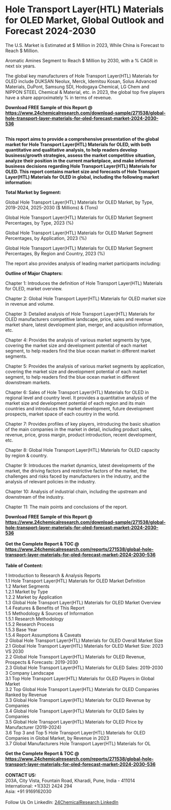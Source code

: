 <h1>Hole Transport Layer(HTL) Materials for OLED Market, Global Outlook and Forecast 2024-2030</h1><p>
The U.S. Market is Estimated at $ Million in 2023, While China is Forecast to Reach $ Million.</p><p>
Aromatic Amines Segment to Reach $ Million by 2030, with a % CAGR in next six years.</p><p>
The global key manufacturers of Hole Transport Layer(HTL) Materials for OLED include DUKSAN Neolux, Merck, Idemitsu Kosan, Solus Advanced Materials, DuPont, Samsung SDI, Hodogaya Chemical, LG Chem and NIPPON STEEL Chemical &amp; Material, etc. in 2023, the global top five players have a share approximately % in terms of revenue.</p><div><b>Download FREE Sample of this Report @ 
            <a href="https://www.24chemicalresearch.com/download-sample/271538/global-hole-transport-layer-materials-for-oled-forecast-market-2024-2030-536">
            https://www.24chemicalresearch.com/download-sample/271538/global-hole-transport-layer-materials-for-oled-forecast-market-2024-2030-536</a></b></div><br><p>
<strong>This report aims to provide a comprehensive presentation of the global market for Hole Transport Layer(HTL) Materials for OLED, with both quantitative and qualitative analysis, to help readers develop business/growth strategies, assess the market competitive situation, analyze their position in the current marketplace, and make informed business decisions regarding Hole Transport Layer(HTL) Materials for OLED. This report contains market size and forecasts of Hole Transport Layer(HTL) Materials for OLED in global, including the following market information:</strong>
</p><p>
<strong>Total Market by Segment:</strong></p><p>
Global Hole Transport Layer(HTL) Materials for OLED Market, by Type, 2019-2024, 2025-2030 ($ Millions) &amp; (Tons)</p><p>
Global Hole Transport Layer(HTL) Materials for OLED Market Segment Percentages, by Type, 2023 (%)</p><p>
</p><p>
Global Hole Transport Layer(HTL) Materials for OLED Market Segment Percentages, by Application, 2023 (%)</p><p>
</p><p>
Global Hole Transport Layer(HTL) Materials for OLED Market Segment Percentages, By Region and Country, 2023 (%)</p><p>
</p><p>
The report also provides analysis of leading market participants including:</p><p>
</p><p>
</p><p>
</p><p><strong>Outline of Major Chapters:</strong></p><p>
</p><p>Chapter 1: Introduces the definition of Hole Transport Layer(HTL) Materials for OLED, market overview.</p><p>
Chapter 2: Global Hole Transport Layer(HTL) Materials for OLED market size in revenue and volume.</p><p>
Chapter 3: Detailed analysis of Hole Transport Layer(HTL) Materials for OLED manufacturers competitive landscape, price, sales and revenue market share, latest development plan, merger, and acquisition information, etc.</p><p>
Chapter 4: Provides the analysis of various market segments by type, covering the market size and development potential of each market segment, to help readers find the blue ocean market in different market segments.</p><p>
Chapter 5: Provides the analysis of various market segments by application, covering the market size and development potential of each market segment, to help readers find the blue ocean market in different downstream markets.</p><p>
Chapter 6: Sales of Hole Transport Layer(HTL) Materials for OLED in regional level and country level. It provides a quantitative analysis of the market size and development potential of each region and its main countries and introduces the market development, future development prospects, market space of each country in the world.</p><p>
Chapter 7: Provides profiles of key players, introducing the basic situation of the main companies in the market in detail, including product sales, revenue, price, gross margin, product introduction, recent development, etc.</p><p>
Chapter 8: Global Hole Transport Layer(HTL) Materials for OLED capacity by region &amp; country.</p><p>
Chapter 9: Introduces the market dynamics, latest developments of the market, the driving factors and restrictive factors of the market, the challenges and risks faced by manufacturers in the industry, and the analysis of relevant policies in the industry.</p><p>
Chapter 10: Analysis of industrial chain, including the upstream and downstream of the industry.</p><p>
Chapter 11: The main points and conclusions of the report.</p><div><b>Download FREE Sample of this Report @ 
            <a href="https://www.24chemicalresearch.com/download-sample/271538/global-hole-transport-layer-materials-for-oled-forecast-market-2024-2030-536">
            https://www.24chemicalresearch.com/download-sample/271538/global-hole-transport-layer-materials-for-oled-forecast-market-2024-2030-536</a></b></div><br><div><b>Get the Complete Report & TOC @ 
            <a href="https://www.24chemicalresearch.com/reports/271538/global-hole-transport-layer-materials-for-oled-forecast-market-2024-2030-536">
            https://www.24chemicalresearch.com/reports/271538/global-hole-transport-layer-materials-for-oled-forecast-market-2024-2030-536</a></b></div><br>
            <b>Table of Content:</b><p>1 Introduction to Research & Analysis Reports<br />
    1.1 Hole Transport Layer(HTL) Materials for OLED Market Definition<br />
    1.2 Market Segments<br />
        1.2.1 Market by Type<br />
        1.2.2 Market by Application<br />
    1.3 Global Hole Transport Layer(HTL) Materials for OLED Market Overview<br />
    1.4 Features & Benefits of This Report<br />
    1.5 Methodology & Sources of Information<br />
        1.5.1 Research Methodology<br />
        1.5.2 Research Process<br />
        1.5.3 Base Year<br />
        1.5.4 Report Assumptions & Caveats<br />
2 Global Hole Transport Layer(HTL) Materials for OLED Overall Market Size<br />
    2.1 Global Hole Transport Layer(HTL) Materials for OLED Market Size: 2023 VS 2030<br />
    2.2 Global Hole Transport Layer(HTL) Materials for OLED Revenue, Prospects & Forecasts: 2019-2030<br />
    2.3 Global Hole Transport Layer(HTL) Materials for OLED Sales: 2019-2030<br />
3 Company Landscape<br />
    3.1 Top Hole Transport Layer(HTL) Materials for OLED Players in Global Market<br />
    3.2 Top Global Hole Transport Layer(HTL) Materials for OLED Companies Ranked by Revenue<br />
    3.3 Global Hole Transport Layer(HTL) Materials for OLED Revenue by Companies<br />
    3.4 Global Hole Transport Layer(HTL) Materials for OLED Sales by Companies<br />
    3.5 Global Hole Transport Layer(HTL) Materials for OLED Price by Manufacturer (2019-2024)<br />
    3.6 Top 3 and Top 5 Hole Transport Layer(HTL) Materials for OLED Companies in Global Market, by Revenue in 2023<br />
    3.7 Global Manufacturers Hole Transport Layer(HTL) Materials for OL</p><div><b>Get the Complete Report & TOC @ 
            <a href="https://www.24chemicalresearch.com/reports/271538/global-hole-transport-layer-materials-for-oled-forecast-market-2024-2030-536">
            https://www.24chemicalresearch.com/reports/271538/global-hole-transport-layer-materials-for-oled-forecast-market-2024-2030-536</a></b></div><br><b>CONTACT US:</b><br>
            203A, City Vista, Fountain Road, Kharadi, Pune, India - 411014<br>
            International: +1(332) 2424 294<br>
            Asia: +91 9169162030 <br><br>
            Follow Us On LinkedIn: <a href="https://www.linkedin.com/company/24chemicalresearch/">24ChemicalResearch LinkedIn</a>
